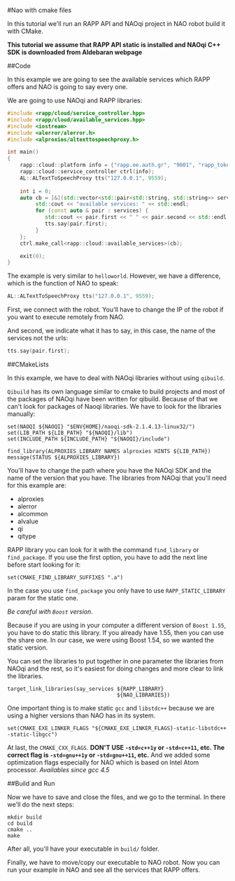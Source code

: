 #Nao with cmake files

In this tutorial we'll run an RAPP API and NAOqi project in NAO robot build it with CMake. 

**This tutorial we assume that RAPP API static is installed and NAOqi C++ SDK is downloaded from Aldebaran webpage**

##Code

In this example we are going to see the available services which RAPP offers and NAO is going to say every one.

We are going to use NAOqi and RAPP libraries: 

```cpp
#include <rapp/cloud/service_controller.hpp>
#include <rapp/cloud/available_services.hpp>
#include <iostream>
#include <alerror/alerror.h>
#include <alproxies/altexttospeechproxy.h>

int main()
{
    rapp::cloud::platform info = {"rapp.ee.auth.gr", "9001", "rapp_token"}; 
    rapp::cloud::service_controller ctrl(info);
    AL::ALTextToSpeechProxy tts("127.0.0.1", 9559);
    
    int i = 0;
    auto cb = [&](std::vector<std::pair<std::string, std::string>> services) {
         std::cout << "available services: " << std::endl;
         for (const auto & pair : services) {
            std::cout << pair.first << " " << pair.second << std::endl;
            tts.say(pair.first);
         }   
    };
    ctrl.make_call<rapp::cloud::available_services>(cb);

    exit(0);
}
```

The example is very similar to `helloworld`. However, we have a difference, which is the function of NAO to
speak:

```cpp
AL::ALTextToSpeechProxy tts("127.0.0.1", 9559);
```

First, we connect with the robot.
You'll have to change the IP of the robot if you want to execute remotely from NAO.

And second, we indicate what it has to say, in this case, the name of the services not the urls:

```cpp
tts.say(pair.first);
```


##CMakeLists

In this example, we have to deal with NAOqi libraries without using `qibuild`.

`Qibuild` has its own language similar to cmake to build projects and most of the packages of NAOqi have been written for qibuild. 
Because of that we can't look for packages of Naoqi libraries. We have to look for the libraries manually:

```
set(NAOQI ${NAOQI} "$ENV{HOME}/naoqi-sdk-2.1.4.13-linux32/")
set(LIB_PATH ${LIB_PATH} "${NAOQI}/lib")
set(INCLUDE_PATH ${INCLUDE_PATH} "${NAOQI}/include")

find_library(ALPROXIES_LIBRARY NAMES alproxies HINTS ${LIB_PATH})
message(STATUS ${ALPROXIES_LIBRARY})
```

You'll have to change the path where you have the NAOqi SDK and the name of the version that you have.
The libraries from NAOqi that you'll need for this example are:

* alproxies
* alerror
* alcommon
* alvalue
* qi
* qitype

RAPP library you can look for it with the command `find_library` or `find_package`.
If you use the first option, you have to add the next line before start looking for it:

```
set(CMAKE_FIND_LIBRARY_SUFFIXES ".a")
```

In the case you use `find_package` you only have to use `RAPP_STATIC_LIBRARY` param for the static one.

*Be careful with `Boost` version*.
 
Because if you are using in your computer a different version of `Boost 1.55`, you have to do static this library.
If you already have 1.55, then you can use the share one.
In our case, we were using Boost 1.54, so we wanted the static version.

You can set the libraries to put together in one parameter the libraries from NAOqi and the rest, so it's easiest for 
doing changes and more clear to link the libraries.

```
target_link_libraries(say_services ${RAPP_LIBRARY}
                                   ${NAO_LIBRARIES})
```
 
One important thing is to make static `gcc` and `libstdc++` because we are using a higher versions than NAO has in its system.

```
set(CMAKE_EXE_LINKER_FLAGS "${CMAKE_EXE_LINKER_FLAGS}-static-libstdc++ -static-libgcc")
```

At last, the `CMAKE_CXX_FLAGS`. 
**DON'T USE `-std=c++1y` or `-std=c++11`, etc. The correct flag is `-std=gnu++1y` or `-std=gnu++11`, etc.**
And we added some optimization flags especially for NAO which is based on Intel Atom processor.
*Availables since gcc 4.5*


##Build and Run

Now we have to save and close the files, and we go to the terminal.
In there we'll do the next steps:

```
mkdir build
cd build
cmake ..
make
```

After all, you'll have your executable in `build/` folder.

Finally, we have to move/copy our executable to NAO robot. 
Now you can run your example in NAO and see all the services that RAPP offers.
